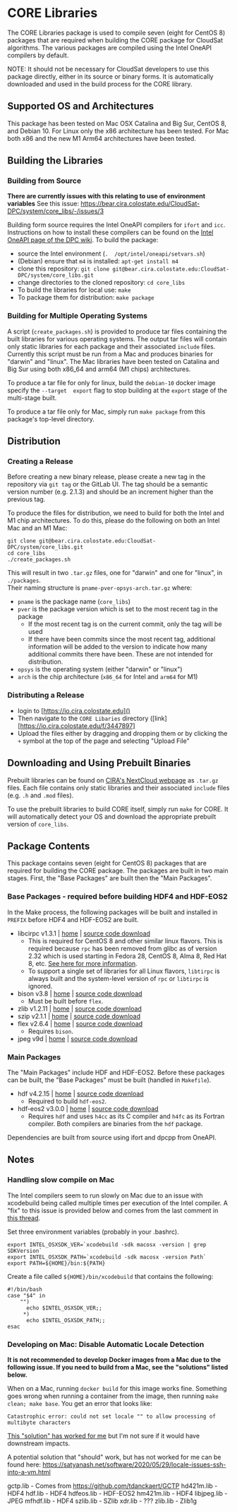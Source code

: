 # CORE Libraries
The CORE Libraries package is used to compile seven (eight for CentOS 8) packages that are required 
when building the CORE package for CloudSat algorithms. The various packages are compiled using the 
Intel OneAPI compilers by default.

NOTE: It should not be necessary for CloudSat developers to use this package directly, either in its 
source or binary forms. It is automatically downloaded and used in the build process for the CORE 
library.

## Supported OS and Architectures
This package has been tested on Mac OSX Catalina and Big Sur, CentOS 8, and Debian 10. For Linux 
only the x86 architecture has been tested. For Mac both x86 and the new M1 Arm64 architectures have 
been tested.

## Building the Libraries

### Building from Source
**There are currently issues with this relating to use of environment variables**
See this issue: https://bear.cira.colostate.edu/CloudSat-DPC/system/core_libs/-/issues/3

Building form source requires the Intel OneAPI compilers for `ifort` and `icc`. Instructions on how 
to install these compilers can be found on the [Intel OneAPI page of the DPC wiki][wiki-oneapi].  To 
build the package:
- source the Intel environment (`.  /opt/intel/oneapi/setvars.sh`)
- (Debian) ensure that `m4` is installed: `apt-get install m4`
- clone this repository: `git clone git@bear.cira.colostate.edu:CloudSat-DPC/system/core_libs.git`  
- change directories to the cloned repository: `cd core_libs`
- To build the libraries for local use: `make`
- To package them for distribution: `make package`

### Building for Multiple Operating Systems
A script (`create_packages.sh`) is provided to produce tar files containing the built libraries for 
various operating systems. The output tar files will contain only static libraries for each package 
and their associated `include` files.  Currently this script must be run from a Mac and produces 
binaries for "darwin" and "linux". The Mac libraries have been tested on Catalina and Big Sur using 
both x86_64 and arm64 (M1 chips) architectures.

To produce a tar file for only for linux, build the `debian-10` docker image specify the `--target 
export` flag to stop building at the `export` stage of the multi-stage built.

To produce a tar file only for Mac, simply run `make package` from this package's top-level 
directory.

## Distribution

### Creating a Release
Before creating a new binary release, please create a new tag in the repository via `git tag` or the 
GitLab UI.  The tag should be a semantic version number (e.g. 2.1.3) and should be an increment 
higher than the previous tag.

To produce the files for distribution, we need to build for both the Intel and M1 chip 
architectures. To do this, please do the following on both an Intel Mac and an M1 Mac:

```
git clone git@bear.cira.colostate.edu:CloudSat-DPC/system/core_libs.git
cd core_libs
./create_packages.sh
```

This will result in two `.tar.gz` files, one for "darwin" and one for "linux", in `./packages`.  
Their naming structure is `pname-pver-opsys-arch.tar.gz` where:
- `pname` is the package name (`core_libs`)
- `pver` is the package version which is set to the most recent tag in the package
  - If the most recent tag is on the current commit, only the tag will be used
  - If there have been commits since the most recent tag, additional information will be added to 
    the version to indicate how many additional commits there have been. These are not intended for 
    distribution.
- `opsys` is the operating system (either "darwin" or "linux")
- `arch` is the chip architecture (`x86_64` for Intel and `arm64` for M1)

### Distributing a Release
- login to [https://io.cira.colostate.edu]()
- Then navigate to the `CORE Libaries` directory ([link][https://io.cira.colostate.edu/f/3447897]
- Upload the files either by dragging and dropping them or by clicking the `+` symbol at the top of 
  the page and selecting "Upload File"

## Downloading and Using Prebuilt Binaries

Prebuilt libraries can be found on [CIRA's NextCloud webpage][nextcloud-core-libs] as `.tar.gz` 
files. Each file contains only static libraries and their associated `include` files (e.g. `.h` and 
`.mod` files).

To use the prebuilt libraries to build CORE itself, simply run `make` for CORE. It will 
automatically detect your OS and download the appropriate prebuilt version of `core_libs`.

## Package Contents

This package contains seven (eight for CentOS 8) packages that are required for building the CORE 
package.  The packages are built in two main stages. First, the "Base Packages" are built then the 
"Main Packages".

### Base Packages - required before building HDF4 and HDF-EOS2
In the Make process, the following packages will be built and installed in `PREFIX` before HDF4 and 
HDF-EOS2 are built.

- libcirpc v1.3.1 | [home][hm-libtirpc] | [source code download][dl-libtirpc]
  - This is required for CentOS 8 and other similar linux flavors. This is required because `rpc` 
    has been removed from glibc as of version 2.32 which is used starting in Fedora 28, CentOS 8, 
    Alma 8, Red Hat 8, etc. [See here for more information][info-glibc-rpc-depr].
  - To support a single set of libraries for all Linux flavors, `libtirpc` is always built and the 
    system-level version of `rpc` or `libtirpc` is ignored.
- bison v3.8 | [home][hm-bison] | [source code download][dl-bison]
  - Must be built before `flex`.
- zlib v1.2.11 | [home][hm-zlib] | [source code download][dl-zlib]
- szip v2.1.1 | [home][hm-szip] | [source code download][dl-szip]
- flex v2.6.4 | [home][hm-flex] | [source code download][dl-flex]
  - Requires `bison`.
- jpeg v9d | [home][hm-jpeg] | [source code download][dl-jpeg]

### Main Packages
The "Main Packages" include HDF and HDF-EOS2. Before these packages can be built, the "Base 
Packages" must be built (handled in `Makefile`).

- hdf v4.2.15 | [home][hm-hdf] | [source code download][dl-hdf]
  - Required to build `hdf-eos2`.
- hdf-eos2 v3.0.0 | [home][hm-hdf-eos] | [source code download][dl-hdf-eos]
  - Requires `hdf` and uses `h4cc` as its C compiler and `h4fc` as its Fortran compiler. Both 
    compilers are binaries from the `hdf` package.

Dependencies are built from source using ifort and dpcpp from OneAPI.

## Notes
### Handling slow compile on Mac

The Intel compilers seem to run slowly on Mac due to an issue with xcodebuild being called multiple 
times per execution of the Intel compiler. A "fix" to this issue is provided below and comes from 
the last comment in [this thread][slow-intel-fix].

Set three environment variables (probably in your .bashrc).
```
export INTEL_OSXSDK_VER=`xcodebuild -sdk macosx -version | grep SDKVersion`
export INTEL_OSXSDK_PATH=`xcodebuild -sdk macosx -version Path`
export PATH=${HOME}/bin:${PATH}
```

Create a file called `${HOME}/bin/xcodebuild` that contains the following:
```
#!/bin/bash
case "$4" in
    "")
      echo $INTEL_OSXSDK_VER;;
     *)
      echo $INTEL_OSXSDK_PATH;;
esac
```

### Developing on Mac: Disable Automatic Locale Detection

**It is not recommended to develop Docker images from a Mac due to the following issue. If you need 
to build from a Mac, see the "solutions" listed below.**

When on a Mac, running `docker build` for this image works fine. Something goes wrong when running a 
container from the image, then running `make clean; make base`. You get an error that looks like:

```
Catastrophic error: could not set locale "" to allow processing of multibyte characters
```

[This "solution" has worked for me](https://www.cdslab.org/paramonte/notes/troubleshooting/catastrophic-error-could-not-set-locale/)
but I'm not sure if it would have downstream impacts.

A potential solution that "should" work, but has not worked for me can be found here:
https://satyanash.net/software/2020/05/29/locale-issues-ssh-into-a-vm.html

gctp.lib - Comes from https://github.com/tdanckaert/GCTP
hd421m.lib - HDF4
hdf.lib - HDF4
hdfeos.lib - HDF-EOS2
hm421m.lib - HDF4
libjpeg.lib - JPEG
mfhdf.lib - HDF4
szlib.lib - SZlib
xdr.lib - ???
zlib.lib - Zlib1g


<!-- Links -->
[hm-libtirpc]: https://git.linux-nfs.org/?p=steved/libtirpc.git
[dl-libtirpc]: https://sourceforge.net/projects/libtirpc/files/libtirpc/1.3.1/libtirpc-1.3.1.tar.bz2/download
[hm-bison]: https://www.gnu.org/software/bison/
[dl-bison]: http://ftp.gnu.org/gnu/bison/bison-3.8.tar.gz
[hm-zlib]: https://www.zlib.net/
[dl-zlib]: https://zlib.net/zlib-1.2.11.tar.gz
[hm-szip]: https://support.hdfgroup.org/doc_resource/SZIP/
[dl-szip]: https://support.hdfgroup.org/ftp/lib-external/szip/2.1.1/src/szip-2.1.1.tar.gz
[hm-flex]: https://github.com/westes/flex/
[dl-flex]: https://github.com/westes/flex/files/981163/flex-2.6.4.tar.gz
[hm-jpeg]: https://ijg.org/
[dl-jpeg]: https://ijg.org/files/jpegsrc.v9d.tar.gz

[hm-hdf]: http://portal.hdfgroup.org/display/HDF4/HDF4
[dl-hdf]: https://support.hdfgroup.org/ftp/HDF/releases/HDF4.2.15/src/hdf-4.2.15.tar.gz
[hm-hdf-eos]: http://hdfeos.org/
[dl-hdf-eos]: https://git.earthdata.nasa.gov/projects/DAS/repos/hdfeos/raw/hdf-eos2-3.0-src.tar.gz?at=3128a738021501c821549955f6c78348e5f33850

[info-glibc-rpc-depr]: https://sourceware.org/pipermail/libc-announce/2020/000029.html
[nextcloud-core-libs]: https://io.cira.colostate.edu/s/Tb5fraZDsAeeRX8
[wiki-oneapi]: https://bear.cira.colostate.edu/groups/CloudSat-DPC/-/wikis/Intel-OneAPI/1.-Installation
[slow-intel-fix]: https://community.intel.com/t5/Intel-oneAPI-HPC-Toolkit/slow-execution-of-ifort-icpc-on-MacOSX-catalina/m-p/1292633/highlight/true#M8487
